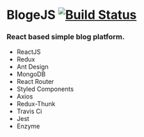 # BlogeJS [![Build Status](https://travis-ci.org/KamilDwo/BlogeJS.svg?branch=master)](https://travis-ci.org/KamilDwo/BlogeJS)

### React based simple blog platform.

* ReactJS
* Redux
* Ant Design
* MongoDB
* React Router
* Styled Components
* Axios
* Redux-Thunk
* Travis Ci
* Jest
* Enzyme
